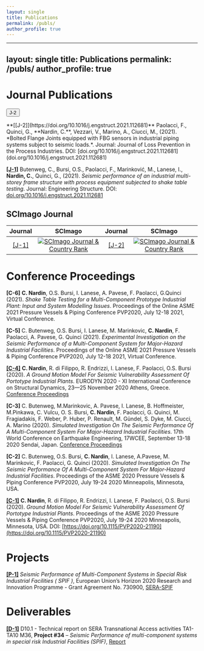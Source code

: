 ```yaml
---
layout: single
title: Publications
permalink: /publs/
author_profile: true
---
```


---
layout: single
title: Publications
permalink: /publs/
author_profile: true
---

# Journal Publications
<form action="https://doi.org/10.1016/j.engstruct.2021.112681" method="get" target="_blank"><button type="submit">J-2</button></form>
**[[J-2]](https://doi.org/10.1016/j.engstruct.2021.112681)** Paolacci, F., Quinci, G., **Nardin, C.**, Vezzari, V., Marino, A., Ciucci, M., (2021). *Bolted Flange Joints equipped with FBG sensors in industrial piping systems subject to seismic loads.*. Journal: Journal of Loss Prevention in the Process Industries. DOI: [doi.org/10.1016/j.engstruct.2021.112681](doi.org/10.1016/j.engstruct.2021.112681)

<!-- ## Abstract
The vulnerability of major-hazard industrial plants to natural hazards has been recognized as an emergent issue whose importance is underlined by the Sendai Framework, established immediately after the Tohoku earthquake of 2011, in Japan. Hence, seismic risk analysis is of paramount importance as testified
by the intense research activity that characterized the last years. In this respect, structural health monitoring can represent a valuable tool able to strongly help the decision-making phase. Along this main vein, optical fibers (OFs) represent a class of sensors able to both monitor critical conditions, as leakage of hazardous material, and activate safety barriers, if any. More precisely, optical fibers represent an economic solution, whose characteristics appear particularly suitable for dangerous environments like major-hazard plants. However, investigations relevant to their use for seismic monitoring of chemical/petrochemical plants are rather limited, especially when subject to strong dynamic excitations. As a result, this paper deals with the analysis of optical fiber Bragg gratings (FBGs) applied to bolted flange joints (BFJ) under cyclic loadings. More precisely, two experimental programs, i.e., a cyclic test on a single BFJ and a series of shaking table tests on BFJs of a multicomponent system, demonstrated the effectiveness of the proposed monitoring systems in detecting hazardous conditions and, thus, their potential use in conjunction with safety barriers.
 -->
**[[J-1]](https://doi.org/10.1016/j.engstruct.2021.112681)** Butenweg, C., Bursi, O.S., Paolacci, F., Marinković, M., Lanese, I., **Nardin, C.**, Quinci, G., (2021). *Seismic performance of an industrial multi-storey frame structure with process equipment subjected to shake table testing*. Journal: Engineering Structure. DOI: [doi.org/10.1016/j.engstruct.2021.112681](doi.org/10.1016/j.engstruct.2021.112681)

<!-- ## Abstract
Past earthquakes demonstrated the high vulnerability of industrial facilities equipped with complex process technologies leading to serious damage of process equipment and multiple and simultaneous release of hazardous substances. Nonetheless, current standards for seismic design of industrial facilities are considered inadequate to guarantee proper safety conditions against exceptional events entailing loss of containment and related consequences. On these premises, the SPIF project -Seismic Performance of Multi-Component Systems in Special Risk Industrial Facilities- was proposed within the framework of the European H2020 SERA funding scheme. In detail, the objective of the SPIF project is the investigation of the seismic behaviour of a representative industrial multistorey frame structure equipped with complex process components by means of shaking table tests. Along this main vein and in a  erformance-based design perspective, the issues investigated in depth are the interaction between a primary moment resisting frame (MRF) steel structure and secondary process components that influence the performance of the whole system; and a proper check of floor spectra predictions. The evaluation of experimental data clearly shows a favourable performance of the MRF structure, some weaknesses of local details due to the interaction between floor crossbeams and process components and, finally, the overconservatism of current
design standards w.r.t. floor spectra predictions.
 -->
## SCImago Journal
| Journal |  SCImago| Journal| SCImago|
| :-----: | :---: | :-----: | :---: |
|[[J-1]](https://doi.org/10.1016/j.engstruct.2021.112681)|<a href="https://www.scimagojr.com/journalsearch.php?q=15652&amp;tip=sid&amp;exact=no" title="SCImago Journal &amp; Country Rank"><img border="0" src="https://www.scimagojr.com/journal_img.php?id=15652" alt="SCImago Journal &amp; Country Rank"  /></a>|[[J-2]](https://doi.org/10.1016/j.engstruct.2021.112681)| <a href="https://www.scimagojr.com/journalsearch.php?q=13559&amp;tip=sid&amp;exact=no" title="SCImago Journal &amp; Country Rank"><img border="0" src="https://www.scimagojr.com/journal_img.php?id=13559" alt="SCImago Journal &amp; Country Rank"  /></a> |

# Conference Proceedings

**[C-6]** **C. Nardin**, O.S. Bursi, I. Lanese, A. Pavese, F. Paolacci, G.Quinci (2021). *Shake Table Testing for a Multi-Component Prototype Industrial Plant: Input and System Modelling Issues*. Proceedings of the Online ASME 2021 Pressure Vessels & Piping Conference PVP2020, July 12-18 2021, Virtual Conference. 

**[C-5]** C. Butenweg, O.S. Bursi, I. Lanese, M. Marinkovic, **C. Nardin**, F. Paolacci, A. Pavese, G. Quinci (2021). *Experimental Investigation on the Seismic Performance of a Multi-Component System for Major-Hazard Industrial Facilities*. Proceedings of the Online ASME 2021 Pressure Vessels & Piping Conference PVP2020, July 12-18 2021, Virtual Conference.

**[[C-4]](https://generalconferencefiles.s3-eu-west-1.amazonaws.com/eurodyn_2020_ebook_procedings_vol2.pdf)** **C. Nardin**, R. di Filippo, R. Endrizzi, I. Lanese, F. Paolacci, O.S. Bursi (2020). *A Ground Motion Model For Seismic Vulnerability Assessment Of Portotype Industrial Plants*. EURODYN 2020 - XI International Conference on Structural Dynamics, 23—25 November 2020 Athens, Greece. [Conference Proceedings](https://generalconferencefiles.s3-eu-west-1.amazonaws.com/eurodyn_2020_ebook_procedings_vol2.pdf)

**[C-3]** C. Butenweg, M.Marinkovic, A. Pavese, I. Lanese, B. Hoffmeister, M.Pinkawa, C. Vulcu,  O. S. Bursi, **C. Nardin**, F. Paolacci, G. Quinci, M. Fragiadakis, F. Weber, P. Huber, P. Renault, M. Gündel, S. Dyke, M. Ciucci, A. Marino (2020). *Simulated Investigation On The Seismic Performance Of A Multi-Component System For Major-Hazard Industrial Facilities*. 17th World Conference on Earthquake Engineering, 17WCEE, September 13-18 2020 Sendai, Japan. [Conference Proceedings](http://17wcee.jp/links.php)

**[C-2]** C. Butenweg, O.S. Bursi, **C. Nardin**, I. Lanese, A.Pavese, M. Marinkovic, F. Paolacci, G. Quinci (2020). *Simulated Investigation On The Seismic Performance Of A Multi-Component System For Major-Hazard Industrial Facilities*. Proceedings of the ASME 2020 Pressure Vessels & Piping Conference PVP2020, July 19-24 2020 Minneapolis, Minnesota, USA.

**[[C-1]](https://doi.org/10.1115/PVP2020-21190)** **C. Nardin**, R. di Filippo, R. Endrizzi, I. Lanese, F. Paolacci, O.S. Bursi (2020). *Ground Motion Model For Seismic Vulnerability Assessment Of Portotype Industrial Plants*. Proceedings of the ASME 2020 Pressure Vessels & Piping Conference PVP2020, July 19-24 2020 Minneapolis, Minnesota, USA. DOI: [https://doi.org/10.1115/PVP2020-21190](https://doi.org/10.1115/PVP2020-21190)


# Projects

**[[P-1]](https://sera-ta.eucentre.it/shake-table-tests-of-a-special-risk-industrial-facility-at-eucentre-laboratories/)** *Seismic Performance of Multi-Component Systems in Special Risk Industrial Facilities ( SPIF )*, European Union’s Horizon 2020 Research and Innovation Programme - Grant Agreement No. 730900, [SERA-SPIF](https://sera-ta.eucentre.it/shake-table-tests-of-a-special-risk-industrial-facility-at-eucentre-laboratories/)

# Deliverables

**[[D-1]](http://static.seismo.ethz.ch/SERA/TA/SERA_D10.1_Technical_report_on_SERA_Transnational_Access_activities_TA1-TA10_M36.pdf)** D10.1 - Technical report on SERA Transnational Access activities TA1-TA10 M36, **Project #34** – *Seismic Performance of multi-component systems in special risk Industrial Facilities (SPIF)*, [Report](http://static.seismo.ethz.ch/SERA/TA/SERA_D10.1_Technical_report_on_SERA_Transnational_Access_activities_TA1-TA10_M36.pdf)

